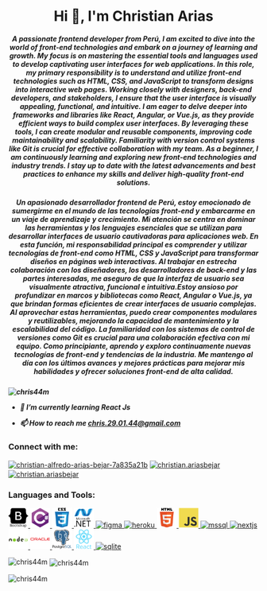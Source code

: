 <h1 align="center">Hi 👋, I'm Christian Arias</h1>
<h5 align="center">A passionate frontend developer from Perú, I am excited to dive into the world of front-end technologies and embark on a journey of learning and growth. My focus is on mastering the essential tools and languages used to develop captivating user interfaces for web applications. In this role, my primary responsibility is to understand and utilize front-end technologies such as HTML, CSS, and JavaScript to transform designs into interactive web pages. Working closely with designers, back-end developers, and stakeholders, I ensure that the user interface is visually appealing, functional, and intuitive. I am eager to delve deeper into frameworks and libraries like React, Angular, or Vue.js, as they provide efficient ways to build complex user interfaces. By leveraging these tools, I can create modular and reusable components, improving code maintainability and scalability. Familiarity with version control systems like Git is crucial for effective collaboration with my team. As a beginner, I am continuously learning and exploring new front-end technologies and industry trends. I stay up to date with the latest advancements and best practices to enhance my skills and deliver high-quality front-end solutions.</h5>
<h5 align="center">Un apasionado desarrollador frontend de Perú, estoy emocionado de sumergirme en el mundo de las tecnologías front-end y embarcarme en un viaje de aprendizaje y crecimiento. Mi atención se centra en dominar las herramientas y los lenguajes esenciales que se utilizan para desarrollar interfaces de usuario cautivadoras para aplicaciones web. En esta función, mi responsabilidad principal es comprender y utilizar tecnologías de front-end como HTML, CSS y JavaScript para transformar diseños en páginas web interactivas. Al trabajar en estrecha colaboración con los diseñadores, los desarrolladores de back-end y las partes interesadas, me aseguro de que la interfaz de usuario sea visualmente atractiva, funcional e intuitiva.Estoy ansioso por profundizar en marcos y bibliotecas como React, Angular o Vue.js, ya que brindan formas eficientes de crear interfaces de usuario complejas. Al aprovechar estas herramientas, puedo crear componentes modulares y reutilizables, mejorando la capacidad de mantenimiento y la escalabilidad del código. La familiaridad con los sistemas de control de versiones como Git es crucial para una colaboración efectiva con mi equipo. Como principiante, aprendo y exploro continuamente nuevas tecnologías de front-end y tendencias de la industria. Me mantengo al día con los últimos avances y mejores prácticas para mejorar mis habilidades y ofrecer soluciones front-end de alta calidad.<h5/>

<p align="left"> <img src="https://komarev.com/ghpvc/?username=chris44m&label=Profile%20views&color=0e75b6&style=flat" alt="chris44m" /> </p>

- 🌱 I’m currently learning **React Js**

- 📫 How to reach me **chris.29.01.44@gmail.com**

<h3 align="left">Connect with me:</h3>
<p align="left">
<a href="https://linkedin.com/in/christian-alfredo-arias-bejar-7a835a21b" target="blank"><img align="center" src="https://raw.githubusercontent.com/rahuldkjain/github-profile-readme-generator/master/src/images/icons/Social/linked-in-alt.svg" alt="christian-alfredo-arias-bejar-7a835a21b" height="30" width="40" /></a>
<a href="https://fb.com/christian.ariasbejar" target="blank"><img align="center" src="https://raw.githubusercontent.com/rahuldkjain/github-profile-readme-generator/master/src/images/icons/Social/facebook.svg" alt="christian.ariasbejar" height="30" width="40" /></a>
<a href="https://instagram.com/christian.ariasbejar" target="blank"><img align="center" src="https://raw.githubusercontent.com/rahuldkjain/github-profile-readme-generator/master/src/images/icons/Social/instagram.svg" alt="christian.ariasbejar" height="30" width="40" /></a>
</p>

<h3 align="left">Languages and Tools:</h3>
<p align="left"> <a href="https://getbootstrap.com" target="_blank" rel="noreferrer"> <img src="https://raw.githubusercontent.com/devicons/devicon/master/icons/bootstrap/bootstrap-plain-wordmark.svg" alt="bootstrap" width="40" height="40"/> </a> <a href="https://www.w3schools.com/cs/" target="_blank" rel="noreferrer"> <img src="https://raw.githubusercontent.com/devicons/devicon/master/icons/csharp/csharp-original.svg" alt="csharp" width="40" height="40"/> </a> <a href="https://www.w3schools.com/css/" target="_blank" rel="noreferrer"> <img src="https://raw.githubusercontent.com/devicons/devicon/master/icons/css3/css3-original-wordmark.svg" alt="css3" width="40" height="40"/> </a> <a href="https://dotnet.microsoft.com/" target="_blank" rel="noreferrer"> <img src="https://raw.githubusercontent.com/devicons/devicon/master/icons/dot-net/dot-net-original-wordmark.svg" alt="dotnet" width="40" height="40"/> </a> <a href="https://www.figma.com/" target="_blank" rel="noreferrer"> <img src="https://www.vectorlogo.zone/logos/figma/figma-icon.svg" alt="figma" width="40" height="40"/> </a> <a href="https://heroku.com" target="_blank" rel="noreferrer"> <img src="https://www.vectorlogo.zone/logos/heroku/heroku-icon.svg" alt="heroku" width="40" height="40"/> </a> <a href="https://www.w3.org/html/" target="_blank" rel="noreferrer"> <img src="https://raw.githubusercontent.com/devicons/devicon/master/icons/html5/html5-original-wordmark.svg" alt="html5" width="40" height="40"/> </a> <a href="https://developer.mozilla.org/en-US/docs/Web/JavaScript" target="_blank" rel="noreferrer"> <img src="https://raw.githubusercontent.com/devicons/devicon/master/icons/javascript/javascript-original.svg" alt="javascript" width="40" height="40"/> </a> <a href="https://www.microsoft.com/en-us/sql-server" target="_blank" rel="noreferrer"> <img src="https://www.svgrepo.com/show/303229/microsoft-sql-server-logo.svg" alt="mssql" width="40" height="40"/> </a> <a href="https://nextjs.org/" target="_blank" rel="noreferrer"> <img src="https://cdn.worldvectorlogo.com/logos/nextjs-2.svg" alt="nextjs" width="40" height="40"/> </a> <a href="https://nodejs.org" target="_blank" rel="noreferrer"> <img src="https://raw.githubusercontent.com/devicons/devicon/master/icons/nodejs/nodejs-original-wordmark.svg" alt="nodejs" width="40" height="40"/> </a> <a href="https://www.oracle.com/" target="_blank" rel="noreferrer"> <img src="https://raw.githubusercontent.com/devicons/devicon/master/icons/oracle/oracle-original.svg" alt="oracle" width="40" height="40"/> </a> <a href="https://www.postgresql.org" target="_blank" rel="noreferrer"> <img src="https://raw.githubusercontent.com/devicons/devicon/master/icons/postgresql/postgresql-original-wordmark.svg" alt="postgresql" width="40" height="40"/> </a> <a href="https://reactjs.org/" target="_blank" rel="noreferrer"> <img src="https://raw.githubusercontent.com/devicons/devicon/master/icons/react/react-original-wordmark.svg" alt="react" width="40" height="40"/> </a> <a href="https://www.sqlite.org/" target="_blank" rel="noreferrer"> <img src="https://www.vectorlogo.zone/logos/sqlite/sqlite-icon.svg" alt="sqlite" width="40" height="40"/> </a> </p>

<p><img align="left" src="https://github-readme-stats.vercel.app/api/top-langs?username=chris44m&show_icons=true&locale=en&layout=compact" alt="chris44m" /></p>

<p>&nbsp;<img align="center" src="https://github-readme-stats.vercel.app/api?username=chris44m&show_icons=true&locale=en" alt="chris44m" /></p>

<p><img align="center" src="https://github-readme-streak-stats.herokuapp.com/?user=chris44m&" alt="chris44m" /></p>
